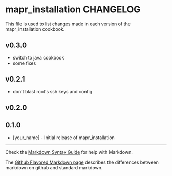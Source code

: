 mapr_installation CHANGELOG
===========================

This file is used to list changes made in each version of the mapr_installation cookbook.

## v0.3.0

* switch to java cookbook
* some fixes

## v0.2.1

* don't blast root's ssh keys and config


## v0.2.0

0.1.0
-----
- [your_name] - Initial release of mapr_installation

- - -
Check the [Markdown Syntax Guide](http://daringfireball.net/projects/markdown/syntax) for help with Markdown.

The [Github Flavored Markdown page](http://github.github.com/github-flavored-markdown/) describes the differences between markdown on github and standard markdown.
